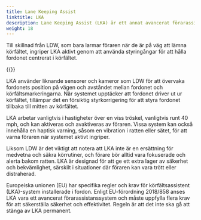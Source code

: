 ```yaml
---
title: Lane Keeping Assist
linktitle: LKA
description: Lane Keeping Assist (LKA) är ett annat avancerat förarassistanssystem (ADAS) som hjälper förare att hålla sig inom sin fil under körning.
weight: 18
---
```

<!-- markdownlint-disable MD033 -->
Till skillnad från LDW, som bara larmar föraren när de är på väg att lämna körfältet, ingriper LKA aktivt genom att använda styringångar för att hålla fordonet centrerat i körfältet.

{{<evkxdisplayaddarticle />}}

LKA använder liknande sensorer och kameror som LDW för att övervaka fordonets position på vägen och avståndet mellan fordonet och körfältsmarkeringarna. När systemet upptäcker att fordonet driver ut ur körfältet, tillämpar det en försiktig styrkorrigering för att styra fordonet tillbaka till mitten av körfältet.

LKA arbetar vanligtvis i hastigheter över en viss tröskel, vanligtvis runt 40 mph, och kan aktiveras och avaktiveras av föraren. Vissa system kan också innehålla en haptisk varning, såsom en vibration i ratten eller sätet, för att varna föraren när systemet aktivt ingriper.

Liksom LDW är det viktigt att notera att LKA inte är en ersättning för medvetna och säkra körrutiner, och förare bör alltid vara fokuserade och alerta bakom ratten. LKA är designad för att ge ett extra lager av säkerhet och bekvämlighet, särskilt i situationer där föraren kan vara trött eller distraherad.

Europeiska unionen (EU) har specifika regler och krav för körfältsassistent (LKA)-system installerade i fordon. Enligt EU-förordning 2018/858 anses LKA vara ett avancerat förarassistanssystem och måste uppfylla flera krav för att säkerställa säkerhet och effektivitet. Regeln är att det inte ska gå att stänga av LKA permanent.
